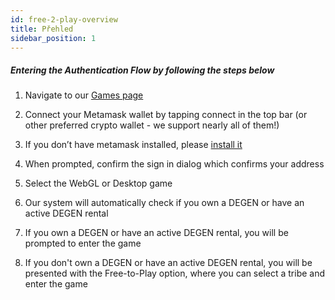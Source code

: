 ```yaml
---
id: free-2-play-overview
title: Přehled
sidebar_position: 1
---
```


##### **Entering the Authentication Flow by following the steps below**

1. Navigate to our [Games page](https://niftyleague.com/games)

2. Connect your Metamask wallet by tapping connect in the top bar (or other preferred crypto wallet - we support nearly all of them!)

3. If you don’t have metamask installed, please [install it](https://metamask.io/)

4. When prompted, confirm the sign in dialog which confirms your address

5. Select the WebGL or Desktop game

6. Our system will automatically check if you own a DEGEN or have an active DEGEN rental

7. If you own a DEGEN or have an active DEGEN rental, you will be prompted to enter the game

8. If you don't own a DEGEN or have an active DEGEN rental, you will be presented with the Free-to-Play option, where you can select a tribe and enter the game
